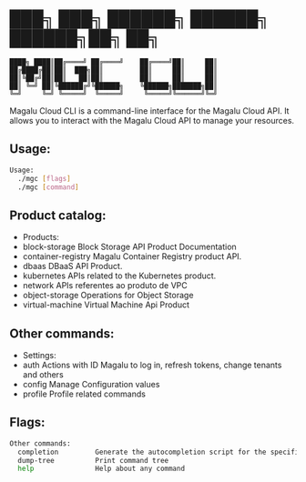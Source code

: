 # ███╗   ███╗ ██████╗  ██████╗     ██████╗██╗     ██╗
	████╗ ████║██╔════╝ ██╔════╝    ██╔════╝██║     ██║
	██╔████╔██║██║  ███╗██║         ██║     ██║     ██║
	██║╚██╔╝██║██║   ██║██║         ██║     ██║     ██║
	██║ ╚═╝ ██║╚██████╔╝╚██████╗    ╚██████╗███████╗██║
	╚═╝     ╚═╝ ╚═════╝  ╚═════╝     ╚═════╝╚══════╝╚═╝
       
Magalu Cloud CLI is a command-line interface for the Magalu Cloud API. 
It allows you to interact with the Magalu Cloud API to manage your resources.

## Usage:
```bash
Usage:
  ./mgc [flags]
  ./mgc [command]
```

## Product catalog:
- Products:
- block-storage      Block Storage API Product Documentation
- container-registry Magalu Container Registry product API.
- dbaas              DBaaS API Product.
- kubernetes         APIs related to the Kubernetes product.
- network            APIs referentes ao produto de VPC
- object-storage     Operations for Object Storage
- virtual-machine    Virtual Machine Api Product

## Other commands:
- Settings:
- auth               Actions with ID Magalu to log in, refresh tokens, change tenants and others
- config             Manage Configuration values
- profile            Profile related commands

## Flags:
```bash
Other commands:
  completion         Generate the autocompletion script for the specified shell
  dump-tree          Print command tree
  help               Help about any command
```

